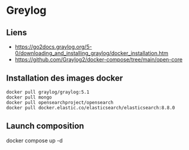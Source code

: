# Greylog

## Liens
- https://go2docs.graylog.org/5-0/downloading_and_installing_graylog/docker_installation.htm
- https://github.com/Graylog2/docker-compose/tree/main/open-core

## Installation des images docker

```
docker pull graylog/graylog:5.1
docker pull mongo
docker pull opensearchproject/opensearch
docker pull docker.elastic.co/elasticsearch/elasticsearch:8.8.0
```

## Launch composition
docker compose up -d

